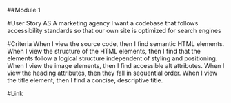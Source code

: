 ##Module 1

#User Story
AS A marketing agency I want a codebase that follows accessibility standards so that our own site is optimized for search engines

#Criteria
When I view the source code,
then I find semantic HTML elements.
When I view the structure of the HTML elements,
then I find that the elements follow a logical structure independent of styling and positioning.
When I view the image elements,
then I find accessible alt attributes.
When I view the heading attributes,
then they fall in sequential order.
When I view the title element,
then I find a concise, descriptive title.

#Link
